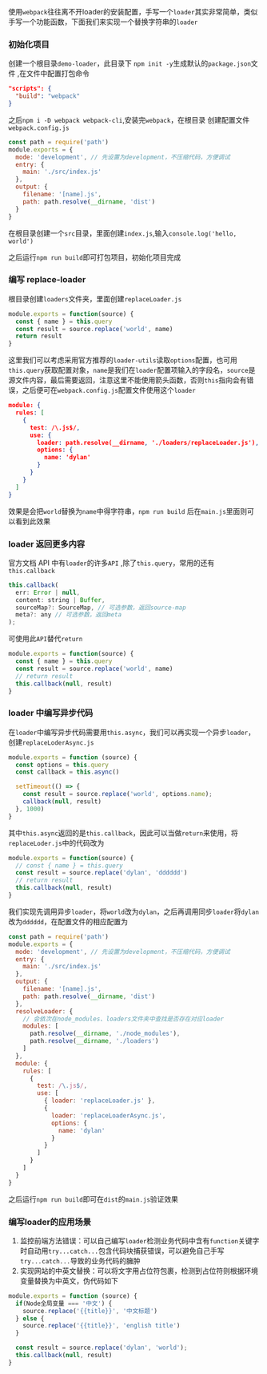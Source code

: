 使用`webpack`往往离不开loader的安装配置，手写一个`loader`其实非常简单，类似手写一个功能函数，下面我们来实现一个替换字符串的`loader`

### 初始化项目

创建一个根目录`demo-loader`，此目录下 `npm init -y`生成默认的`package.json`文件 ,在文件中配置打包命令

```json
"scripts": {
  "build": "webpack"
}
```

之后`npm i -D webpack webpack-cli`,安装完`webpack`，在根目录 创建配置文件`webpack.config.js`

```js
const path = require('path')
module.exports = {
  mode: 'development', // 先设置为development，不压缩代码，方便调试
  entry: {
    main: './src/index.js'
  },
  output: {
    filename: '[name].js',
    path: path.resolve(__dirname, 'dist')
  }
}
```

在根目录创建一个`src`目录，里面创建`index.js`,输入`console.log('hello, world')`

之后运行`npm run build`即可打包项目，初始化项目完成



### 编写 replace-loader

根目录创建`loaders`文件夹，里面创建`replaceLoader.js`

```js
module.exports = function(source) {
  const { name } = this.query
  const result = source.replace('world', name)
  return result
}
```

这里我们可以考虑采用官方推荐的`loader-utils`读取`options`配置，也可用`this.query`获取配置对象，`name`是我们在`loader`配置项输入的字段名，`source`是源文件内容，最后需要返回，注意这里不能使用箭头函数，否则`this`指向会有错误，之后便可在`webpack.config.js`配置文件使用这个`loader`

```json
module: {
  rules: [
    {
      test: /\.js$/,
      use: {
        loader: path.resolve(__dirname, './loaders/replaceLoader.js'),
        options: {
          name: 'dylan'
        }
      }
    }
  ]
}
```

效果是会把`world`替换为`name`中得字符串，`npm run build` 后在`main.js`里面则可以看到此效果



### loader 返回更多内容

官方文档 API 中有`loader`的许多`API` ,除了`this.query`，常用的还有`this.callback`

```js
this.callback(
  err: Error | null,
  content: string | Buffer,
  sourceMap?: SourceMap, // 可选参数，返回source-map
  meta?: any // 可选参数，返回meta
);
```

可使用此`API`替代`return`

```js
module.exports = function(source) {
  const { name } = this.query
  const result = source.replace('world', name)
  // return result
  this.callback(null, result)
}
```



### loader 中编写异步代码

在`loader`中编写异步代码需要用`this.async`，我们可以再实现一个异步`loader`，创建`replaceLoderAsync.js`

```js
module.exports = function (source) {
  const options = this.query
  const callback = this.async()

  setTimeout(() => {
    const result = source.replace('world', options.name);
    callback(null, result)
  }, 1000)
}
```

其中`this.async`返回的是`this.callback`，因此可以当做`return`来使用，将`replaceLoder.js`中的代码改为

```js
module.exports = function(source) {
  // const { name } = this.query
  const result = source.replace('dylan', 'dddddd')
  // return result
  this.callback(null, result)
}
```

我们实现先调用异步`loader`，将`world`改为`dylan`，之后再调用同步`loader`将`dylan`改为`dddddd`，在配置文件的相应配置为

```js
const path = require('path')
module.exports = {
  mode: 'development', // 先设置为development，不压缩代码，方便调试
  entry: {
    main: './src/index.js'
  },
  output: {
    filename: '[name].js',
    path: path.resolve(__dirname, 'dist')
  },
  resolveLoader: {
    // 会依次在node_modules、loaders文件夹中查找是否存在对应loader
    modules: [
      path.resolve(__dirname, './node_modules'), 
      path.resolve(__dirname, './loaders')
    ]
  },
  module: {
    rules: [
      {
        test: /\.js$/,
        use: [
          { loader: 'replaceLoader.js' },
          {
            loader: 'replaceLoaderAsync.js',
            options: {
              name: 'dylan'
            }
          }
        ]
      }
    ]
  }
}
```

之后运行`npm run build`即可在`dist`的`main.js`验证效果





### 编写loader的应用场景

1. 监控前端方法错误：可以自己编写`loader`检测业务代码中含有`function`关键字时自动用`try...catch...`包含代码块捕获错误，可以避免自己手写`try...catch...`导致的业务代码的臃肿
2. 实现网站的中英文替换：可以将文字用占位符包裹，检测到占位符则根据环境变量替换为中英文，伪代码如下

```js
module.exports = function (source) {
  if(Node全局变量 === '中文') {
    source.replace('{{title}}', '中文标题')
  } else {
    source.replace('{{title}}', 'english title')
  }

  const result = source.replace('dylan', 'world');
  this.callback(null, result)
}
```



























